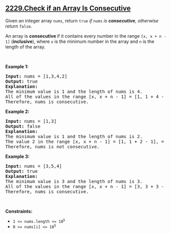## [2229.Check if an Array Is Consecutive](https://leetcode.com/problems/check-if-an-array-is-consecutive/)
<p>Given an integer array <code>nums</code>, return <code>true</code> <em>if </em><code>nums</code><em> is <strong>consecutive</strong>, otherwise return </em><code>false</code><em>.</em></p>

<p>An array is <strong>consecutive </strong>if it contains every number in the range <code>[x, x + n - 1]</code> (<strong>inclusive</strong>), where <code>x</code> is the minimum number in the array and <code>n</code> is the length of the array.</p>

<p>&nbsp;</p>
<p><strong class="example">Example 1:</strong></p>

<pre>
<strong>Input:</strong> nums = [1,3,4,2]
<strong>Output:</strong> true
<strong>Explanation:</strong>
The minimum value is 1 and the length of nums is 4.
All of the values in the range [x, x + n - 1] = [1, 1 + 4 - 1] = [1, 4] = (1, 2, 3, 4) occur in nums.
Therefore, nums is consecutive.
</pre>

<p><strong class="example">Example 2:</strong></p>

<pre>
<strong>Input:</strong> nums = [1,3]
<strong>Output:</strong> false
<strong>Explanation:</strong>
The minimum value is 1 and the length of nums is 2.
The value 2 in the range [x, x + n - 1] = [1, 1 + 2 - 1], = [1, 2] = (1, 2) does not occur in nums.
Therefore, nums is not consecutive.
</pre>

<p><strong class="example">Example 3:</strong></p>

<pre>
<strong>Input:</strong> nums = [3,5,4]
<strong>Output:</strong> true
<strong>Explanation:</strong>
The minimum value is 3 and the length of nums is 3.
All of the values in the range [x, x + n - 1] = [3, 3 + 3 - 1] = [3, 5] = (3, 4, 5) occur in nums.
Therefore, nums is consecutive.
</pre>

<p>&nbsp;</p>
<p><strong>Constraints:</strong></p>

<ul>
	<li><code>1 &lt;= nums.length &lt;= 10<sup>5</sup></code></li>
	<li><code>0 &lt;= nums[i] &lt;= 10<sup>5</sup></code></li>
</ul>
